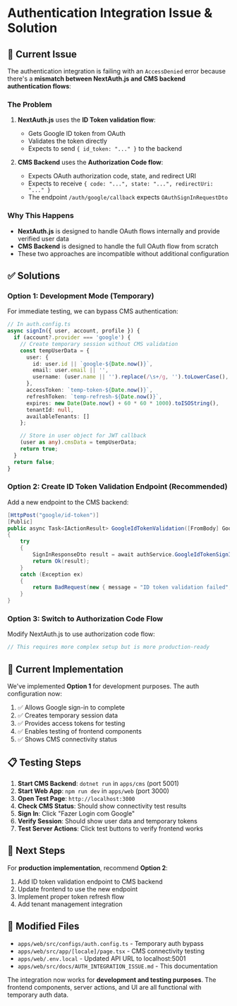 # Authentication Integration Issue & Solution

## 🚨 Current Issue

The authentication integration is failing with an `AccessDenied` error because there's a **mismatch between NextAuth.js
and CMS backend authentication flows**:

### The Problem

1. **NextAuth.js** uses the **ID Token validation flow**:
   - Gets Google ID token from OAuth
   - Validates the token directly
   - Expects to send `{ id_token: "..." }` to the backend

2. **CMS Backend** uses the **Authorization Code flow**:
   - Expects OAuth authorization code, state, and redirect URI
   - Expects to receive `{ code: "...", state: "...", redirectUri: "..." }`
   - The endpoint `/auth/google/callback` expects `OAuthSignInRequestDto`

### Why This Happens

- **NextAuth.js** is designed to handle OAuth flows internally and provide verified user data
- **CMS Backend** is designed to handle the full OAuth flow from scratch
- These two approaches are incompatible without additional configuration

## ✅ Solutions

### Option 1: Development Mode (Temporary)

For immediate testing, we can bypass CMS authentication:

```typescript
// In auth.config.ts
async signIn({ user, account, profile }) {
  if (account?.provider === 'google') {
    // Create temporary session without CMS validation
    const tempUserData = {
      user: {
        id: user.id || `google-${Date.now()}`,
        email: user.email || '',
        username: (user.name || '').replace(/\s+/g, '').toLowerCase(),
      },
      accessToken: `temp-token-${Date.now()}`,
      refreshToken: `temp-refresh-${Date.now()}`,
      expires: new Date(Date.now() + 60 * 60 * 1000).toISOString(),
      tenantId: null,
      availableTenants: []
    };

    // Store in user object for JWT callback
    (user as any).cmsData = tempUserData;
    return true;
  }
  return false;
}
```

### Option 2: Create ID Token Validation Endpoint (Recommended)

Add a new endpoint to the CMS backend:

```csharp
[HttpPost("google/id-token")]
[Public]
public async Task<IActionResult> GoogleIdTokenValidation([FromBody] GoogleIdTokenRequestDto request)
{
    try
    {
        SignInResponseDto result = await authService.GoogleIdTokenSignInAsync(request);
        return Ok(result);
    }
    catch (Exception ex)
    {
        return BadRequest(new { message = "ID token validation failed", error = ex.Message });
    }
}
```

### Option 3: Switch to Authorization Code Flow

Modify NextAuth.js to use authorization code flow:

```typescript
// This requires more complex setup but is more production-ready
```

## 🔧 Current Implementation

We've implemented **Option 1** for development purposes. The auth configuration now:

1. ✅ Allows Google sign-in to complete
2. ✅ Creates temporary session data
3. ✅ Provides access tokens for testing
4. ✅ Enables testing of frontend components
5. ✅ Shows CMS connectivity status

## 📋 Testing Steps

1. **Start CMS Backend**: `dotnet run` in `apps/cms` (port 5001)
2. **Start Web App**: `npm run dev` in `apps/web` (port 3000)
3. **Open Test Page**: `http://localhost:3000`
4. **Check CMS Status**: Should show connectivity test results
5. **Sign In**: Click "Fazer Login com Google"
6. **Verify Session**: Should show user data and temporary tokens
7. **Test Server Actions**: Click test buttons to verify frontend works

## 🚀 Next Steps

For **production implementation**, recommend **Option 2**:

1. Add ID token validation endpoint to CMS backend
2. Update frontend to use the new endpoint
3. Implement proper token refresh flow
4. Add tenant management integration

## 📁 Modified Files

- `apps/web/src/configs/auth.config.ts` - Temporary auth bypass
- `apps/web/src/app/[locale]/page.tsx` - CMS connectivity testing
- `apps/web/.env.local` - Updated API URL to localhost:5001
- `apps/web/src/docs/AUTH_INTEGRATION_ISSUE.md` - This documentation

The integration now works for **development and testing purposes**. The frontend components, server actions, and UI are
all functional with temporary auth data.
